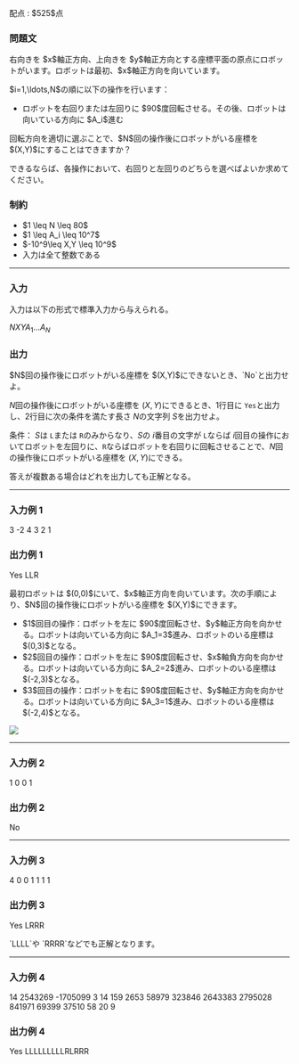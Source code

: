 
<div>

<span>

<span>

<p>
配点 : $525$点
</p>

<div>

<section>

### **問題文**

<p>
右向きを $x$軸正方向、上向きを $y$軸正方向とする座標平面の原点にロボットがいます。ロボットは最初、$x$軸正方向を向いています。
</p>

<p>
$i=1,\ldots,N$の順に以下の操作を行います：
</p>

<ul>

<li>
ロボットを右回りまたは左回りに $90$度回転させる。その後、ロボットは向いている方向に $A_i$進む
</li>

</ul>

<p>
回転方向を適切に選ぶことで、$N$回の操作後にロボットがいる座標を $(X,Y)$にすることはできますか？
</p>

<p>
できるならば、各操作において、右回りと左回りのどちらを選べばよいか求めてください。
</p>

</section>

</div>

<div>

<section>

### **制約**

<ul>

<li>
$1 \leq N \leq 80$
</li>

<li>
$1 \leq A_i \leq 10^7$
</li>

<li>
$-10^9\leq X,Y \leq 10^9$
</li>

<li>
入力は全て整数である
</li>

</ul>

</section>

</div>

---

<div>

<div>

<section>

### **入力**

<p>
入力は以下の形式で標準入力から与えられる。
</p>

<div>

$N$$X$$Y$$A_1$$\ldots$$A_N$
</div>

</section>

</div>

<div>

<section>

### **出力**

<p>
$N$回の操作後にロボットがいる座標を $(X,Y)$にできないとき、`No`と出力せよ。

$N$回の操作後にロボットがいる座標を $(X,Y)$にできるとき、1行目に `Yes`と出力し、2行目に次の条件を満たす長さ $N$の文字列 $S$を出力せよ。

条件： $S$は `L`または `R`のみからなり、$S$の $i$番目の文字が `L`ならば $i$回目の操作においてロボットを左回りに、`R`ならばロボットを右回りに回転させることで、$N$回の操作後にロボットがいる座標を $(X,Y)$にできる。
</p>

<p>
答えが複数ある場合はどれを出力しても正解となる。  
</p>

</section>

</div>

</div>

---

<div>

<section>

### **入力例 1**

<div>

3 -2 4
3 2 1

</div>

</section>

</div>

<div>

<section>

### **出力例 1**

<div>

Yes
LLR

</div>

<p>
最初ロボットは $(0,0)$にいて、$x$軸正方向を向いています。次の手順により、$N$回の操作後にロボットがいる座標を $(X,Y)$にできます。
</p>

<ul>

<li>
$1$回目の操作：ロボットを左に $90$度回転させ、$y$軸正方向を向かせる。ロボットは向いている方向に $A_1=3$進み、ロボットのいる座標は $(0,3)$となる。
</li>

<li>
$2$回目の操作：ロボットを左に $90$度回転させ、$x$軸負方向を向かせる。ロボットは向いている方向に $A_2=2$進み、ロボットのいる座標は $(-2,3)$となる。
</li>

<li>
$3$回目の操作：ロボットを右に $90$度回転させ、$y$軸正方向を向かせる。ロボットは向いている方向に $A_3=1$進み、ロボットのいる座標は $(-2,4)$となる。
</li>

</ul>

<p>

<img src="https://img.atcoder.jp/abc326/79baf4537d56c0df5c5d254e6e7f9616.png">

</img>

</p>

</section>

</div>

---

<div>

<section>

### **入力例 2**

<div>

1 0 0
1

</div>

</section>

</div>

<div>

<section>

### **出力例 2**

<div>

No

</div>

</section>

</div>

---

<div>

<section>

### **入力例 3**

<div>

4 0 0
1 1 1 1

</div>

</section>

</div>

<div>

<section>

### **出力例 3**

<div>

Yes
LRRR

</div>

<p>
`LLLL`や `RRRR`などでも正解となります。
</p>

</section>

</div>

---

<div>

<section>

### **入力例 4**

<div>

14 2543269 -1705099
3 14 159 2653 58979 323846 2643383 2795028 841971 69399 37510 58 20 9

</div>

</section>

</div>

<div>

<section>

### **出力例 4**

<div>

Yes
LLLLLLLLLRLRRR

</div>

</section>

</div>

</span>

</span>

</div>
